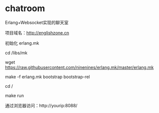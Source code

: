 # chatroom
Erlang+Websocket实现的聊天室

项目域名：http://englishzone.cn


初始化 erlang.mk

cd /libs/mk

wget https://raw.githubusercontent.com/ninenines/erlang.mk/master/erlang.mk
 
make -f erlang.mk bootstrap bootstrap-rel



cd /

make run

通过浏览器访问：http://yourip:8088/

